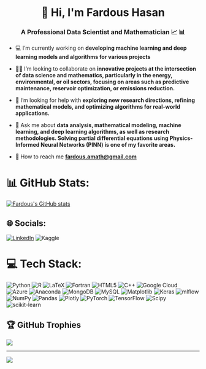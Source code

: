 <h1 align="center">👋 Hi, I'm Fardous Hasan</h1>
<h3 align="center">A Professional Data Scientist and Mathematician 📈 📊</h3>

- 💻 I’m currently working on **developing machine learning and deep learning models and algorithms for various projects**

- 🧑‍💼 I’m looking to collaborate on **innovative projects at the intersection of data science and mathematics, particularly in the energy, environmental, or oil sectors, focusing on areas such as predictive maintenance, reservoir optimization, or emissions reduction.**

- 🤝 I’m looking for help with **exploring new research directions, refining mathematical models, and optimizing algorithms for real-world applications.**

- 💬 Ask me about **data analysis, mathematical modeling, machine learning, and deep learning algorithms, as well as research methodologies. Solving partial differential equations using Physics-Informed Neural Networks (PINN) is one of my favorite areas.**

- 📧 How to reach me **fardous.amath@gmail.com**

# 📊 GitHub Stats:
[![Fardous's GitHub stats](https://github-readme-stats.vercel.app/api?username=Fardous07&show_icons=true&theme=highcontrast)](https://github.com/anuraghazra/github-readme-stats)


## 🌐 Socials:
[![LinkedIn](https://img.shields.io/badge/LinkedIn-%230077B5.svg?logo=linkedin&logoColor=white)](https://linkedin.com/in/https://www.linkedin.com/in/fardous-hasan-71a307262/) ![Kaggle](https://img.shields.io/badge/Kaggle-035a7d?style=for-the-badge&logo=kaggle&logoColor=white)

# 💻 Tech Stack:
![Python](https://img.shields.io/badge/python-3670A0?style=for-the-badge&logo=python&logoColor=ffdd54) ![R](https://img.shields.io/badge/r-%23276DC3.svg?style=for-the-badge&logo=r&logoColor=white) ![LaTeX](https://img.shields.io/badge/latex-%23008080.svg?style=for-the-badge&logo=latex&logoColor=white) ![Fortran](https://img.shields.io/badge/Fortran-%23734F96.svg?style=for-the-badge&logo=fortran&logoColor=white) ![HTML5](https://img.shields.io/badge/html5-%23E34F26.svg?style=for-the-badge&logo=html5&logoColor=white) ![C++](https://img.shields.io/badge/c++-%2300599C.svg?style=for-the-badge&logo=c%2B%2B&logoColor=white) ![Google Cloud](https://img.shields.io/badge/GoogleCloud-%234285F4.svg?style=for-the-badge&logo=google-cloud&logoColor=white) ![Azure](https://img.shields.io/badge/azure-%230072C6.svg?style=for-the-badge&logo=microsoftazure&logoColor=white) ![Anaconda](https://img.shields.io/badge/Anaconda-%2344A833.svg?style=for-the-badge&logo=anaconda&logoColor=white) ![MongoDB](https://img.shields.io/badge/MongoDB-%234ea94b.svg?style=for-the-badge&logo=mongodb&logoColor=white) ![MySQL](https://img.shields.io/badge/mysql-%2300000f.svg?style=for-the-badge&logo=mysql&logoColor=white) ![Matplotlib](https://img.shields.io/badge/Matplotlib-%23ffffff.svg?style=for-the-badge&logo=Matplotlib&logoColor=black) ![Keras](https://img.shields.io/badge/Keras-%23D00000.svg?style=for-the-badge&logo=Keras&logoColor=white) ![mlflow](https://img.shields.io/badge/mlflow-%23d9ead3.svg?style=for-the-badge&logo=numpy&logoColor=blue) ![NumPy](https://img.shields.io/badge/numpy-%23013243.svg?style=for-the-badge&logo=numpy&logoColor=white) ![Pandas](https://img.shields.io/badge/pandas-%23150458.svg?style=for-the-badge&logo=pandas&logoColor=white) ![Plotly](https://img.shields.io/badge/Plotly-%233F4F75.svg?style=for-the-badge&logo=plotly&logoColor=white) ![PyTorch](https://img.shields.io/badge/PyTorch-%23EE4C2C.svg?style=for-the-badge&logo=PyTorch&logoColor=white) ![TensorFlow](https://img.shields.io/badge/TensorFlow-%23FF6F00.svg?style=for-the-badge&logo=TensorFlow&logoColor=white) ![Scipy](https://img.shields.io/badge/SciPy-%230C55A5.svg?style=for-the-badge&logo=scipy&logoColor=%white) ![scikit-learn](https://img.shields.io/badge/scikit--learn-%23F7931E.svg?style=for-the-badge&logo=scikit-learn&logoColor=white)


## 🏆 GitHub Trophies
![](https://github-profile-trophy.vercel.app/?username=fardous07&theme=onestar&no-frame=false&no-bg=false&margin-w=4)

---
[![](https://visitcount.itsvg.in/api?id=fardous07&icon=0&color=1)](https://visitcount.itsvg.in)

<!-- Proudly created with GPRM ( https://gprm.itsvg.in ) -->
